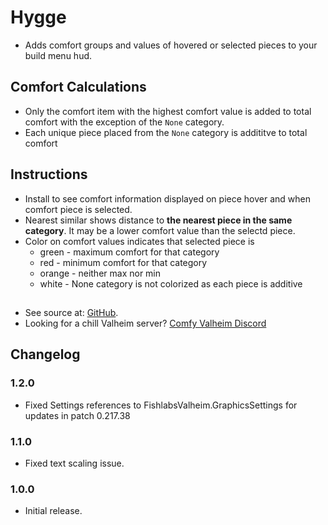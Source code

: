 # Hygge

  * Adds comfort groups and values of hovered or selected pieces to your build menu hud.

## Comfort Calculations

  * Only the comfort item with the highest comfort value is added to total comfort with the exception of the `None` category.
  * Each unique piece placed from the `None` category is addititve to total comfort

## Instructions

  * Install to see comfort information displayed on piece hover and when comfort piece is selected.
  * Nearest similar shows distance to **the nearest piece in the same category**. It may be a lower comfort value than the selectd piece.
  * Color on comfort values indicates that selected piece is
    * green - maximum comfort for that category
    * red - minimum comfort for that category
    * orange - neither max nor min
    * white - None category is not colorized as each piece is additive


##
  * See source at: [GitHub](https://github.com/BruceOfTheBow/BruceComfyMods/tree/main/Hygge).
  * Looking for a chill Valheim server? [Comfy Valheim Discord](https://discord.gg/ameHJz5PFk)

## Changelog

### 1.2.0

  * Fixed Settings references to FishlabsValheim.GraphicsSettings for updates in patch 0.217.38

### 1.1.0

  * Fixed text scaling issue.

### 1.0.0

  * Initial release.